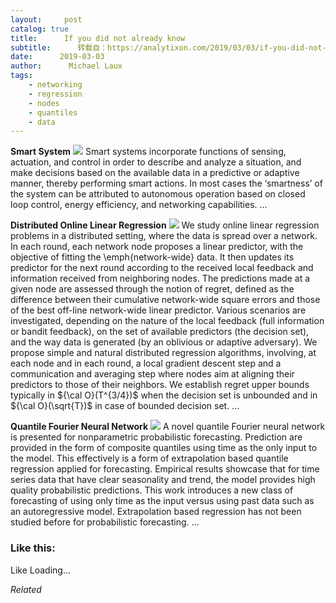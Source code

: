 ```yaml
---
layout:     post
catalog: true
title:      If you did not already know
subtitle:      转载自：https://analytixon.com/2019/03/03/if-you-did-not-already-know-657/
date:      2019-03-03
author:      Michael Laux
tags:
    - networking
    - regression
    - nodes
    - quantiles
    - data
---
```


**Smart System** ![](https://analytixon.files.wordpress.com/2015/01/google.png?w=529)
Smart systems incorporate functions of sensing, actuation, and control in order to describe and analyze a situation, and make decisions based on the available data in a predictive or adaptive manner, thereby performing smart actions. In most cases the ‘smartness’ of the system can be attributed to autonomous operation based on closed loop control, energy efficiency, and networking capabilities. … 

**Distributed Online Linear Regression** ![](https://analytixon.files.wordpress.com/2015/01/google.png?w=529)
We study online linear regression problems in a distributed setting, where the data is spread over a network. In each round, each network node proposes a linear predictor, with the objective of fitting the \emph{network-wide} data. It then updates its predictor for the next round according to the received local feedback and information received from neighboring nodes. The predictions made at a given node are assessed through the notion of regret, defined as the difference between their cumulative network-wide square errors and those of the best off-line network-wide linear predictor. Various scenarios are investigated, depending on the nature of the local feedback (full information or bandit feedback), on the set of available predictors (the decision set), and the way data is generated (by an oblivious or adaptive adversary). We propose simple and natural distributed regression algorithms, involving, at each node and in each round, a local gradient descent step and a communication and averaging step where nodes aim at aligning their predictors to those of their neighbors. We establish regret upper bounds typically in ${\cal O}(T^{3/4})$ when the decision set is unbounded and in ${\cal O}(\sqrt{T})$ in case of bounded decision set. … 

**Quantile Fourier Neural Network** ![](https://analytixon.files.wordpress.com/2015/01/google.png?w=529)
A novel quantile Fourier neural network is presented for nonparametric probabilistic forecasting. Prediction are provided in the form of composite quantiles using time as the only input to the model. This effectively is a form of extrapolation based quantile regression applied for forecasting. Empirical results showcase that for time series data that have clear seasonality and trend, the model provides high quality probabilistic predictions. This work introduces a new class of forecasting of using only time as the input versus using past data such as an autoregressive model. Extrapolation based regression has not been studied before for probabilistic forecasting. … 





### Like this:

Like Loading...


*Related*

